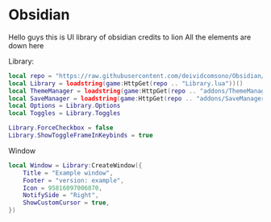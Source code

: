 # Obsidian

Hello guys this is UI library of obsidian credits to lion
All the elements are down here

Library:
```lua
local repo = "https://raw.githubusercontent.com/deividcomsono/Obsidian/main/"
local Library = loadstring(game:HttpGet(repo .. "Library.lua"))()
local ThemeManager = loadstring(game:HttpGet(repo .. "addons/ThemeManager.lua"))()
local SaveManager = loadstring(game:HttpGet(repo .. "addons/SaveManager.lua"))()
local Options = Library.Options
local Toggles = Library.Toggles

Library.ForceCheckbox = false
Library.ShowToggleFrameInKeybinds = true
```


Window
```lua
local Window = Library:CreateWindow({
	Title = "Example window",
	Footer = "version: example",
	Icon = 95816097006870,
	NotifySide = "Right",
	ShowCustomCursor = true,
})
```
